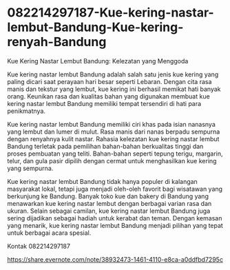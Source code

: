 # 082214297187-Kue-kering-nastar-lembut-Bandung-Kue-kering-renyah-Bandung
Kue Kering Nastar Lembut Bandung: Kelezatan yang Menggoda

Kue kering nastar lembut Bandung adalah salah satu jenis kue kering yang paling dicari saat perayaan hari besar seperti Lebaran. Dengan cita rasa manis dan tekstur yang lembut, kue kering ini berhasil memikat hati banyak orang. Keunikan rasa dan kualitas bahan yang digunakan membuat kue kering nastar lembut Bandung memiliki tempat tersendiri di hati para penikmatnya.

Kue kering nastar lembut Bandung memiliki ciri khas pada isian nanasnya yang lembut dan lumer di mulut. Rasa manis dari nanas berpadu sempurna dengan renyahnya kulit nastar. Rahasia kelezatan kue kering nastar lembut Bandung terletak pada pemilihan bahan-bahan berkualitas tinggi dan proses pembuatan yang teliti. Bahan-bahan seperti tepung terigu, margarin, telur, dan gula pasir dipilih dengan cermat untuk menghasilkan kue kering yang sempurna.

Kue kering nastar lembut Bandung tidak hanya populer di kalangan masyarakat lokal, tetapi juga menjadi oleh-oleh favorit bagi wisatawan yang berkunjung ke Bandung. Banyak toko kue dan bakery di Bandung yang menawarkan kue kering nastar lembut dengan berbagai varian rasa dan ukuran. Selain sebagai camilan, kue kering nastar lembut Bandung juga sering dijadikan sebagai hadiah untuk kerabat dan teman. Dengan kemasan yang menarik, kue kering nastar lembut Bandung menjadi pilihan yang tepat untuk berbagai acara spesial.

Kontak
082214297187

https://share.evernote.com/note/38932473-1461-4110-e8ca-a0ddfbd7295c
